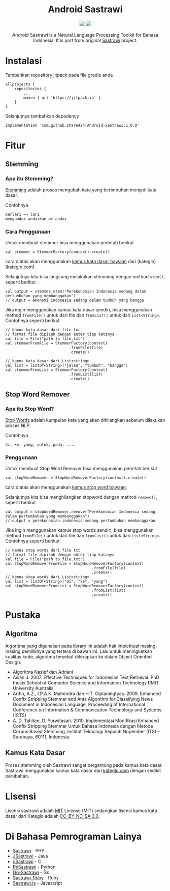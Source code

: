 <h1 align="center">Android Sastrawi</h1>
<p align="center">
  <a href="https://jitpack.io/#share424/Android-Sastrawi"><img src="https://jitpack.io/v/share424/Android-Sastrawi.svg"/></a>
  <a href="https://opensource.org/licenses/MIT"><img src="https://img.shields.io/badge/License-MIT-blue.svg"/></a>
  <br /><br />
Android Sastrawi is a Natural Language Processing Toolkit for Bahasa Indonesia. It is port from original <a href="https://github.com/sastrawi/sastrawi">Sastrawi</a> project.
</p>


# Instalasi
Tambahkan repository jitpack pada file gradle anda
```
allprojects {
	repositories {
		...
		maven { url 'https://jitpack.io' }
	}
}
```
Selanjutnya tambahkan depedency
```
implementation 'com.github.share424:Android-Sastrawi:1.0.0'
```
# Fitur
## Stemming
### Apa itu Stemming?
[Stemming](https://en.wikipedia.org/wiki/Stemming) adalah proses mengubah kata yang berimbuhan menjadi kata dasar. 

Contohnya
```
berlari => lari
mengandai-andaikan => andai
```
### Cara Penggunaan
Untuk membuat stemmer bisa menggunakan perintah berikut
```
val stemmer = StemmerFactory(context).create()
```
cara diatas akan menggunakan [kamus kata dasar bawaan](https://github.com/share424/Android-Sastrawi/raw/master/sastrawi/src/main/assets/kata_dasar.txt) dari (kateglo)[kateglo.com]

Selanjutnya kita bisa langsung melakukan stemming dengan method `stem()`, seperti berikut
```
val output = stemmer.stem("Perekonomian Indonesia sedang dalam pertumbuhan yang membanggakan")
// output = ekonomi indonesia sedang dalam tumbuh yang bangga
```
Jika ingin menggunakan kamus kata dasar sendiri, bisa menggunakan method `fromFile()` untuk dari file dan `fromList()` untuk dari `List<String>`. Contohnya seperti berikut
```
// kamus kata dasar dari file txt
// format file dipisah dengan enter tiap katanya
val file = File("path to file.txt")
val stemmerFromFile = StemmerFactory(context)
                            .fromFile(file)
                            .create()
                        
// kamus kata dasar dari List<string>
val list = listOf<String>("jalan", "tumbuh", "bangga")
val stemmerFromList = StemmerFactory(context)
                            .fromList(list)
                            .create()
```
## Stop Word Remover
### Apa itu Stop Word?
[Stop Words](https://en.wikipedia.org/wiki/Stop_words) adalah kumpulan kata yang akan dihilangkan sebelum dilakukan proses NLP.

Contohnya
```
di, ke, yang, untuk, pada, ....
```
### Penggunaan
Untuk membuat Stop Word Remover bisa menggunakan perintah berikut
```
val stopWordRemover = StopWordRemoverFactory(context).create()
```
cara diatas akan menggunakan [kamus stop word bawaan](https://github.com/share424/Android-Sastrawi/raw/master/sastrawi/src/main/assets/stop_words.txt).

Selanjutnya kita bisa menghilangkan stopword dengan method `remove()`, seperti berikut
```
val output = stopWordRemover.remove("Perekonomian Indonesia sedang dalam pertumbuhan yang membanggakan")
// output = perekonomian indonesia sedang pertumbuhan membanggakan
```
Jika ingin menggunakan kamus stop words sendiri, bisa menggunakan method `fromFile()` untuk dari file dan `fromList()` untuk dari `List<String>`. Contohnya seperti berikut
```
// kamus stop words dari file txt
// format file dipisah dengan enter tiap katanya
val file = File("path to file.txt")
val stopWordRemoverFromFile = StopWordRemoverFactory(context)
                                      .fromFile(file)
                                      .create()
// kamus stop words dari List<string>
val list = listOf<String>("di", "ke", "yang")
val stopWordRemoverFromList = StopWordRemoverFactory(context)
                                      .fromList(list)
                                      .create()
```
# Pustaka
## Algoritma
Algoritma yang digunakan pada library ini adalah hak intelektual masing-masing pemiliknya yang tertera di bawah ini. Lalu untuk meningkatkan kualitas kode, algoritma tersebut diterapkan ke dalam Object Oriented Design.
- Algoritma Nazief dan Adriani
- Asian J. 2007. Effective Techniques for Indonesian Text Retrieval. PhD thesis School of Computer Science and Information Technology RMIT University Australia
- Arifin, A.Z., I.P.A.K. Mahendra dan H.T. Ciptaningtyas. 2009. Enhanced Confix Stripping Stemmer and Ants Algorithm for Classifying News Document in Indonesian Language, Proceeding of International Conference on Information & Communication Technology and Systems (ICTS)
- A. D. Tahitoe, D. Purwitasari. 2010. Implementasi Modifikasi Enhanced Confix Stripping Stemmer Untuk Bahasa Indonesia dengan Metode Corpus Based Stemming, Institut Teknologi Sepuluh Nopember (ITS) – Surabaya, 60111, Indonesia
## Kamus Kata Dasar
Proses stemming oleh Sastrawi sangat bergantung pada kamus kata dasar. Sastrawi menggunakan kamus kata dasar dari [kateglo.com](http://kateglo.com) dengan sedikit perubahan.
# Lisensi
Lisensi sastrawi adalah [MIT](http://choosealicense.com/licenses/mit/) License (MIT) sedangkan lisensi kamus kata dasar dari Kateglo adalah [CC-BY-NC-SA 3.0](https://github.com/ivanlanin/kateglo#lisensi-isi).
# Di Bahasa Pemrograman Lainya
- [Sastrawi](https://github.com/sastrawi/sastrawi) - PHP
- [JSastrawi](https://github.com/jsastrawi/jsastrawi) - Java
- [cSastrawi](https://github.com/mohangk/c_sastrawi) - C
- [PySastrawi](https://github.com/har07/PySastrawi) - Python
- [Go-Sastrawi](https://github.com/RadhiFadlillah/go-sastrawi) - Go
- [Sastrawi-Ruby](https://github.com/meisyal/sastrawi-ruby) - Ruby
- [SastrawiJs](https://github.com/damzaky/sastrawijs) - Javascript
